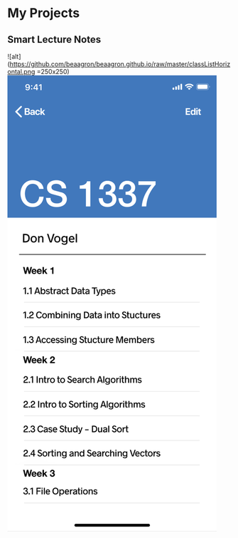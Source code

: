 # My Projects
## Smart Lecture Notes

![alt](https://github.com/beaagron/beaagron.github.io/raw/master/classListHorizontal.png =250x250)
![alt](https://github.com/beaagron/beaagron.github.io/raw/master/inClass.png)
